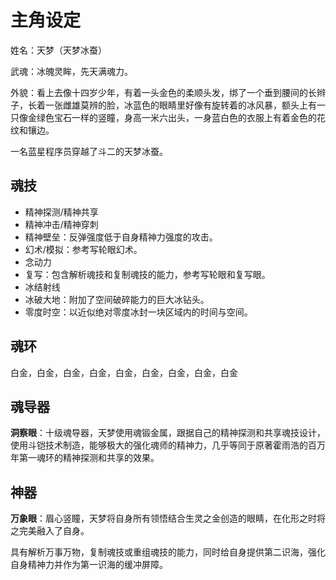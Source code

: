 # 主角设定

姓名：天梦（天梦冰蚕）

武魂：冰魄灵眸，先天满魂力。

外貌：看上去像十四岁少年，有着一头金色的柔顺头发，绑了一个垂到腰间的长辫子，长着一张雌雄莫辨的脸，冰蓝色的眼睛里好像有旋转着的冰风暴，额头上有一只像金绿色宝石一样的竖瞳，身高一米六出头，一身蓝白色的衣服上有着金色的花纹和镶边。

一名蓝星程序员穿越了斗二的天梦冰蚕。

## 魂技

* 精神探测/精神共享
* 精神冲击/精神穿刺
* 精神壁垒：反弹强度低于自身精神力强度的攻击。
* 幻术/模拟：参考写轮眼幻术。
* 念动力
* 复写：包含解析魂技和复制魂技的能力，参考写轮眼和复写眼。
* 冰结射线
* 冰破大地：附加了空间破碎能力的巨大冰钻头。
* 零度时空：以近似绝对零度冰封一块区域内的时间与空间。

## 魂环

白金，白金，白金，白金，白金，白金，白金，白金，白金

## 魂导器

**洞察眼**：十级魂导器，天梦使用魂锻金属，跟据自己的精神探测和共享魂技设计，使用斗铠技术制造，能够极大的强化魂师的精神力，几乎等同于原著霍雨浩的百万年第一魂环的精神探测和共享的效果。

## 神器

**万象眼**：眉心竖瞳，天梦将自身所有领悟结合生灵之金创造的眼睛，在化形之时将之完美融入了自身。

具有解析万事万物，复制魂技或重组魂技的能力，同时给自身提供第二识海，强化自身精神力并作为第一识海的缓冲屏障。